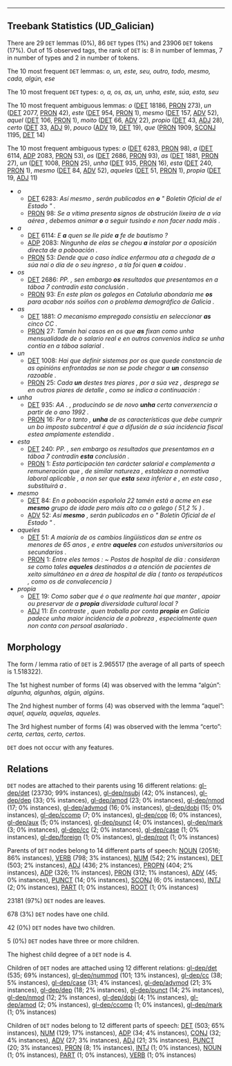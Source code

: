 

--------------------------------------------------------------------------------

## Treebank Statistics (UD_Galician)

There are 29 `DET` lemmas (0%), 86 `DET` types (1%) and 23906 `DET` tokens (17%).
Out of 15 observed tags, the rank of `DET` is: 8 in number of lemmas, 7 in number of types and 2 in number of tokens.

The 10 most frequent `DET` lemmas: <em>o, un, este, seu, outro, todo, mesmo, cada, algún, ese</em>

The 10 most frequent `DET` types:  <em>o, a, os, as, un, unha, este, súa, esta, seu</em>

The 10 most frequent ambiguous lemmas: <em>o</em> ([DET]() 18186, [PRON]() 273), <em>un</em> ([DET]() 2077, [PRON]() 42), <em>este</em> ([DET]() 954, [PRON]() 1), <em>mesmo</em> ([DET]() 157, [ADV]() 52), <em>aquel</em> ([DET]() 106, [PRON]() 1), <em>moito</em> ([DET]() 66, [ADV]() 22), <em>propio</em> ([DET]() 43, [ADJ]() 28), <em>certo</em> ([DET]() 33, [ADJ]() 9), <em>pouco</em> ([ADV]() 19, [DET]() 19), <em>que</em> ([PRON]() 1909, [SCONJ]() 1195, [DET]() 14)

The 10 most frequent ambiguous types:  <em>o</em> ([DET]() 6283, [PRON]() 98), <em>a</em> ([DET]() 6114, [ADP]() 2083, [PRON]() 53), <em>os</em> ([DET]() 2686, [PRON]() 93), <em>as</em> ([DET]() 1881, [PRON]() 27), <em>un</em> ([DET]() 1008, [PRON]() 25), <em>unha</em> ([DET]() 935, [PRON]() 16), <em>esta</em> ([DET]() 240, [PRON]() 1), <em>mesmo</em> ([DET]() 84, [ADV]() 52), <em>aqueles</em> ([DET]() 51, [PRON]() 1), <em>propia</em> ([DET]() 19, [ADJ]() 11)


* <em>o</em>
  * [DET]() 6283: <em>Así mesmo , serán publicados en <b>o</b> " Boletín Oficial de el Estado " .</em>
  * [PRON]() 98: <em>Se a vítima presenta signos de obstrución lixeira de a vía aérea , debemos animar <b>o</b> a seguir tusindo e non facer nada máis .</em>
* <em>a</em>
  * [DET]() 6114: <em>E <b>a</b> quen se lle pide <b>a</b> fe de bautismo ?</em>
  * [ADP]() 2083: <em>Ningunha de elas se chegou <b>a</b> instalar por a oposición directa de a poboación .</em>
  * [PRON]() 53: <em>Dende que o caso índice enfermou ata a chegada de a súa nai o día de o seu ingreso , a tía foi quen <b>a</b> coidou .</em>
* <em>os</em>
  * [DET]() 2686: <em>PP. , sen embargo <b>os</b> resultados que presentamos en a táboa 7 contradín esta conclusión .</em>
  * [PRON]() 93: <em>En este plan os galegos en Cataluña abondaría me <b>os</b> para acabar nós soíños con o problema demográfico de Galicia .</em>
* <em>as</em>
  * [DET]() 1881: <em>O mecanismo empregado consistiu en seleccionar <b>as</b> cinco CC .</em>
  * [PRON]() 27: <em>Tamén hai casos en os que <b>as</b> fixan como unha mensualidade de o salario real e en outros convenios indica se unha contía en a táboa salarial .</em>
* <em>un</em>
  * [DET]() 1008: <em>Hai que definir sistemas por os que quede constancia de as opinións enfrontadas se non se pode chegar a <b>un</b> consenso razoable .</em>
  * [PRON]() 25: <em>Cada <b>un</b> destes tres piares , por a súa vez , desprega se en outros piares de detalle , como se indica a continuación :</em>
* <em>unha</em>
  * [DET]() 935: <em>AA . , producindo se de novo <b>unha</b> certa converxencia a partir de o ano 1992 .</em>
  * [PRON]() 16: <em>Por o tanto , <b>unha</b> de as características que debe cumprir un bo imposto subcentral é que a difusión de a súa incidencia fiscal estea amplamente estendida .</em>
* <em>esta</em>
  * [DET]() 240: <em>PP. , sen embargo os resultados que presentamos en a táboa 7 contradín <b>esta</b> conclusión .</em>
  * [PRON]() 1: <em>Esta participación ten carácter salarial e complementa a remuneración que , de similar natureza , estableza a normativa laboral aplicable , a non ser que <b>esta</b> sexa inferior e , en este caso , substituirá a .</em>
* <em>mesmo</em>
  * [DET]() 84: <em>En a poboación española 22 tamén está a acme en ese <b>mesmo</b> grupo de idade pero máis alto ca o galego ( 51,2 % ) .</em>
  * [ADV]() 52: <em>Así <b>mesmo</b> , serán publicados en o " Boletín Oficial de el Estado " .</em>
* <em>aqueles</em>
  * [DET]() 51: <em>A maioría de os cambios lingüísticos dan se entre os menores de 65 anos , e entre <b>aqueles</b> con estudos universitarios ou secundarios .</em>
  * [PRON]() 1: <em>Entre eles temos : ~ Postos de hospital de día : consideran se como tales <b>aqueles</b> destinados a a atención de pacientes de xeito simultáneo en a área de hospital de día ( tanto os terapéuticos , como os de convalecencia )</em>
* <em>propia</em>
  * [DET]() 19: <em>Como saber que é o que realmente hai que manter , apoiar ou preservar de a <b>propia</b> diversidade cultural local ?</em>
  * [ADJ]() 11: <em>En contraste , quen traballa por conta <b>propia</b> en Galicia padece unha maior incidencia de a pobreza , especialmente quen non conta con persoal asalariado .</em>

## Morphology

The form / lemma ratio of `DET` is 2.965517 (the average of all parts of speech is 1.518322).

The 1st highest number of forms (4) was observed with the lemma “algún”: <em>algunha, algunhas, algún, algúns</em>.

The 2nd highest number of forms (4) was observed with the lemma “aquel”: <em>aquel, aquela, aquelas, aqueles</em>.

The 3rd highest number of forms (4) was observed with the lemma “certo”: <em>certa, certas, certo, certos</em>.

`DET` does not occur with any features.


## Relations

`DET` nodes are attached to their parents using 16 different relations: [gl-dep/det]() (23730; 99% instances), [gl-dep/nsubj]() (42; 0% instances), [gl-dep/dep]() (33; 0% instances), [gl-dep/amod]() (23; 0% instances), [gl-dep/nmod]() (17; 0% instances), [gl-dep/advmod]() (16; 0% instances), [gl-dep/dobj]() (15; 0% instances), [gl-dep/ccomp]() (7; 0% instances), [gl-dep/cop]() (6; 0% instances), [gl-dep/aux]() (5; 0% instances), [gl-dep/punct]() (4; 0% instances), [gl-dep/mark]() (3; 0% instances), [gl-dep/cc]() (2; 0% instances), [gl-dep/case]() (1; 0% instances), [gl-dep/foreign]() (1; 0% instances), [gl-dep/root]() (1; 0% instances)

Parents of `DET` nodes belong to 14 different parts of speech: [NOUN]() (20516; 86% instances), [VERB]() (798; 3% instances), [NUM]() (542; 2% instances), [DET]() (503; 2% instances), [ADJ]() (436; 2% instances), [PROPN]() (404; 2% instances), [ADP]() (326; 1% instances), [PRON]() (312; 1% instances), [ADV]() (45; 0% instances), [PUNCT]() (14; 0% instances), [SCONJ]() (6; 0% instances), [INTJ]() (2; 0% instances), [PART]() (1; 0% instances), [ROOT]() (1; 0% instances)

23181 (97%) `DET` nodes are leaves.

678 (3%) `DET` nodes have one child.

42 (0%) `DET` nodes have two children.

5 (0%) `DET` nodes have three or more children.

The highest child degree of a `DET` node is 4.

Children of `DET` nodes are attached using 12 different relations: [gl-dep/det]() (535; 69% instances), [gl-dep/nummod]() (101; 13% instances), [gl-dep/cc]() (38; 5% instances), [gl-dep/case]() (31; 4% instances), [gl-dep/advmod]() (21; 3% instances), [gl-dep/dep]() (18; 2% instances), [gl-dep/punct]() (14; 2% instances), [gl-dep/nmod]() (12; 2% instances), [gl-dep/dobj]() (4; 1% instances), [gl-dep/amod]() (2; 0% instances), [gl-dep/ccomp]() (1; 0% instances), [gl-dep/mark]() (1; 0% instances)

Children of `DET` nodes belong to 12 different parts of speech: [DET]() (503; 65% instances), [NUM]() (129; 17% instances), [ADP]() (34; 4% instances), [CONJ]() (32; 4% instances), [ADV]() (27; 3% instances), [ADJ]() (21; 3% instances), [PUNCT]() (20; 3% instances), [PRON]() (8; 1% instances), [INTJ]() (1; 0% instances), [NOUN]() (1; 0% instances), [PART]() (1; 0% instances), [VERB]() (1; 0% instances)

